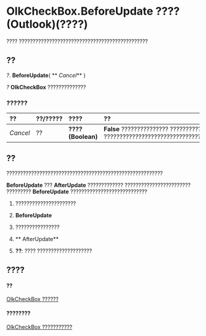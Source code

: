 
# OlkCheckBox.BeforeUpdate ???? (Outlook)(????)

???? ???????????????????????????????????????????????


## ??

 _?_. **BeforeUpdate**( ** _Cancel_** )

 _?_ **OlkCheckBox** ??????????????


### ??????



|**??**|**??/?????**|**????**|**??**|
|:-----|:-----|:-----|:-----|
| _Cancel_|??|**???? (Boolean)**|**False** ??????????????? ???????????? **True** ?????????????????????????????????????????????????||

## ??

?????????????????????????????????????????????????????????

 **BeforeUpdate** ??? **AfterUpdate** ????????????? ???????????????????????? ????????? **BeforeUpdate** ????????????????????????????


1. ??????????????????????
    
2.  **BeforeUpdate**
    
3. ????????????????
    
4.  ** AfterUpdate**
    
5.  **??**: ???? ????????????????????
    



## ????


#### ??


[OlkCheckBox ??????](79460205-a604-7011-a9b3-14e651807f09.md)
#### ????????


[OlkCheckBox ???????????](http://msdn.microsoft.com/library/acf62b06-215d-6b2b-57b0-ccbfd0c92aed%28Office.15%29.aspx)
